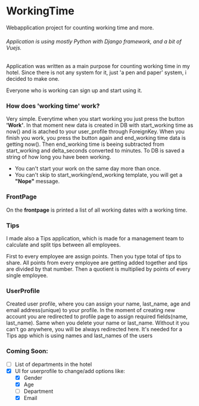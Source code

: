 # WorkingTime
Webapplication project for counting working time and more.

###### Application is using mostly Python with Django framework, and a bit of Vuejs.

Application was written as a main purpose for counting working time in my hotel. 
Since there is not any system for it, just 'a pen and paper' system, i decided to make one.

Everyone who is working can sign up and start using it.

### How does 'working time' work?

Very simple. Everytime when you start working you just press the button **'Work'**. In that moment new data is created in DB with start_working time as now() and is
atached to your user_profile through ForeignKey. When you finish you work, you press the button again and end_working time data is getting now().
Then end_working time is beeing subtracted from start_working and delta_seconds converted to minutes. To DB is saved a string of how long you have been working.

- You can't start your work on the same day more than once.
- You can't skip to start_working/end_working template, you will get a **"Nope"** message.


### FrontPage
On the **frontpage** is printed a list of all working dates with a working time. 


### Tips
I made also a Tips application, which is made for a management team to calculate and split tips between all employees.

First to every employee are assign points. Then you type total of tips to share. 
All points from every employee are getting added together and tips are divided by that number.
Then a quotient is multiplied by points of every single employee.

### UserProfile
Created user profile, where you can assign your name, last_name, age and email address(unique) to your profile.
In the moment of creating new account you are redirected to profile page to assign required fields(name, last_name). Same when you delete your name or last_name.
Without it you can't go anywhere, you will be always redirected here. It's needed for a Tips app which is using names and last_names of the users

### Coming Soon:
- [ ] List of departments in the hotel 
- [x] UI for userprofile to change/add options like:
  - [x] Gender
  - [x] Age
  - [ ] Department
  - [x] Email
